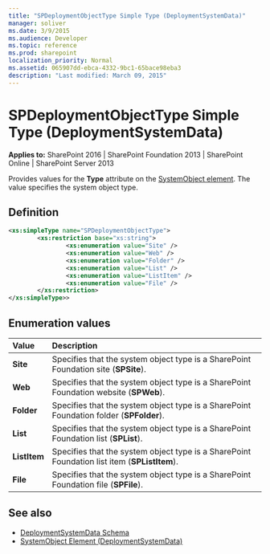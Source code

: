 ```yaml
---
title: "SPDeploymentObjectType Simple Type (DeploymentSystemData)"
manager: soliver
ms.date: 3/9/2015
ms.audience: Developer
ms.topic: reference
ms.prod: sharepoint
localization_priority: Normal
ms.assetid: 065907dd-ebca-4332-9bc1-65bace98eba3
description: "Last modified: March 09, 2015"
---
```


# SPDeploymentObjectType Simple Type (DeploymentSystemData)

**Applies to:** SharePoint 2016 | SharePoint Foundation 2013 | SharePoint Online | SharePoint Server 2013
  
Provides values for the **Type** attribute on the [SystemObject element](systemobject-element-deploymentsystemdata.md). The value specifies the system object type.

## Definition

```XML
<xs:simpleType name="SPDeploymentObjectType">
        <xs:restriction base="xs:string">
                <xs:enumeration value="Site" />
                <xs:enumeration value="Web" />
                <xs:enumeration value="Folder" />
                <xs:enumeration value="List" /> 
                <xs:enumeration value="ListItem" />
                <xs:enumeration value="File" />
        </xs:restriction>
</xs:simpleType>>

```

## Enumeration values

|**Value**|**Description**|
|:-----|:-----|
|**Site** <br/> |Specifies that the system object type is a SharePoint Foundation site (**SPSite**).  <br/> |
|**Web** <br/> |Specifies that the system object type is a SharePoint Foundation website (**SPWeb**).  <br/> |
|**Folder** <br/> |Specifies that the system object type is a SharePoint Foundation folder (**SPFolder**).  <br/> |
|**List** <br/> |Specifies that the system object type is a SharePoint Foundation list (**SPList**).  <br/> |
|**ListItem** <br/> |Specifies that the system object type is a SharePoint Foundation list item (**SPListItem**).  <br/> |
|**File** <br/> |Specifies that the system object type is a SharePoint Foundation file (**SPFile**).  <br/> |
   
## See also

- [DeploymentSystemData Schema](deploymentsystemdata-schema.md)
- [SystemObject Element (DeploymentSystemData)](systemobject-element-deploymentsystemdata.md)

